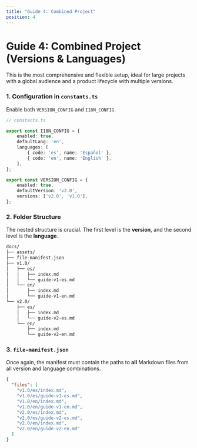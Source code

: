 ```yaml
---
title: "Guide 4: Combined Project"
position: 4
---
```


# Guide 4: Combined Project (Versions & Languages)

This is the most comprehensive and flexible setup, ideal for large projects with a global audience and a product lifecycle with multiple versions.

### 1. Configuration in `constants.ts`

Enable both `VERSION_CONFIG` and `I18N_CONFIG`.

```typescript
// constants.ts

export const I18N_CONFIG = {
    enabled: true,
    defaultLang: 'en',
    languages: [
        { code: 'es', name: 'Español' },
        { code: 'en', name: 'English' },
    ],
};

export const VERSION_CONFIG = {
    enabled: true,
    defaultVersion: 'v2.0',
    versions: ['v2.0', 'v1.0'],
};
```

### 2. Folder Structure

The nested structure is crucial. The first level is the **version**, and the second level is the **language**.

```bash
docs/
├── assets/
├── file-manifest.json
├── v1.0/
│   ├── es/
│   │   ├── index.md
│   │   └── guide-v1-es.md
│   └── en/
│       ├── index.md
│       └── guide-v1-en.md
└── v2.0/
    ├── es/
    │   ├── index.md
    │   └── guide-v2-es.md
    └── en/
        ├── index.md
        └── guide-v2-en.md
```

### 3. `file-manifest.json`

Once again, the manifest must contain the paths to **all** Markdown files from all version and language combinations.

```json
{
  "files": [
    "v1.0/es/index.md",
    "v1.0/es/guide-v1-es.md",
    "v1.0/en/index.md",
    "v1.0/en/guide-v1-en.md",
    "v2.0/es/index.md",
    "v2.0/es/guide-v2-es.md",
    "v2.0/en/index.md",
    "v2.0/en/guide-v2-en.md"
  ]
}
```
